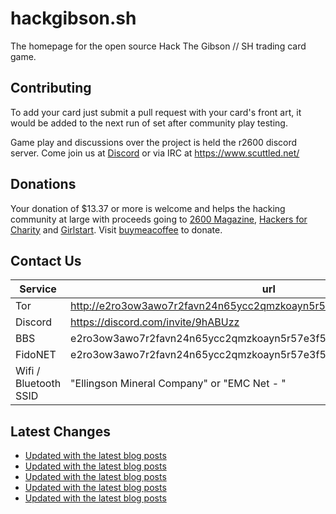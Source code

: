 # hackgibson.sh
The homepage for the open source Hack The Gibson // SH trading card game.


## Contributing

To add your card just submit a pull request with your card's front art, it would be added to the next run of set after community play testing.

Game play and discussions over the project is held the r2600 discord server. Come join us at [Discord](https://discord.com/invite/9hABUzz) or via IRC at https://www.scuttled.net/


## Donations

Your donation of $13.37 or more is welcome and helps the hacking community at large with proceeds going to [2600 Magazine](https://2600.com/), [Hackers for Charity](https://hackersforcharity.org) and [Girlstart](https://girlstart.org).  Visit [buymeacoffee](https://www.buymeacoffee.com/hackgibson.sh) to donate.


## Contact Us

Service | url
-|-
Tor | http://e2ro3ow3awo7r2favn24n65ycc2qmzkoayn5r57e3f56nvjwdcgg32ad.onion
Discord | https://discord.com/invite/9hABUzz
BBS | e2ro3ow3awo7r2favn24n65ycc2qmzkoayn5r57e3f56nvjwdcgg32ad.onion:23
FidoNET | e2ro3ow3awo7r2favn24n65ycc2qmzkoayn5r57e3f56nvjwdcgg32ad.onion:24554
Wifi / Bluetooth SSID | "Ellingson Mineral Company" or "EMC Net - <fidonet address>"

## Latest Changes
<!-- BLOG-POST-LIST:START -->
- [Updated with the latest blog posts](https://github.com/DFW2600/hackgibson.sh/commit/f0fcc4cff3f1fb647a02a780caf4af067ae240c4)
- [Updated with the latest blog posts](https://github.com/DFW2600/hackgibson.sh/commit/5d4b3b1da19725c5b342cf1dea412d079d1fd35a)
- [Updated with the latest blog posts](https://github.com/DFW2600/hackgibson.sh/commit/73663c55329593fae0571d62ab920dd7ef41ae31)
- [Updated with the latest blog posts](https://github.com/DFW2600/hackgibson.sh/commit/fab2cd7aad4b3d6c588cf2bec217fb80b1ac874e)
- [Updated with the latest blog posts](https://github.com/DFW2600/hackgibson.sh/commit/e28e1e8940b9b334dea23bc22d242dbf98c81515)
<!-- BLOG-POST-LIST:END -->
